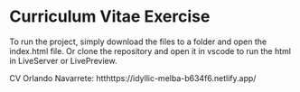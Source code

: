 # Curriculum Vitae Exercise
To run the project, simply download the files to a folder and open the index.html file.
Or clone the repository and open it in vscode to run the html in LiveServer or LivePreview.

CV Orlando Navarrete: htthttps://idyllic-melba-b634f6.netlify.app/
